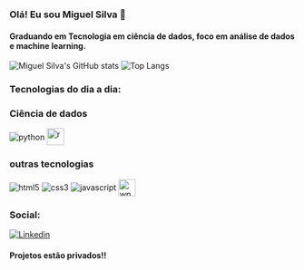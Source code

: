 ### Olá! Eu sou Miguel Silva 👋
#### Graduando em Tecnologia em ciência de dados, foco em análise de dados e machine learning.


![Miguel Silva's GitHub stats](https://github-readme-stats.vercel.app/api?username=MiguelSilva07&show_icons=true&theme=tokyonight)
![Top Langs](https://github-readme-stats.vercel.app/api/top-langs/?username=MiguelSilva07&layout=compact)


### Tecnologias do dia a dia:

<div>
    <h3>Ciência de dados</h3>
        <image align="center" alt="python" src="https://img.shields.io/badge/Python-3776AB?style=for-the-badge&logo=python&logoColor=white"/>
        <img align="center" alt="r" height="30" weight="40" src="https://cdn.jsdelivr.net/gh/devicons/devicon/icons/r/r-original.svg"/><br>
        <h3>outras tecnologias</h3>
        <image align="center" alt="html5" src="https://img.shields.io/badge/HTML5-E34F26?style=for-the-badge&logo=html5&logoColor=white"/>
        <image align="center" alt="css3" src="https://img.shields.io/badge/CSS3-1572B6?style=for-the-badge&logo=css3&logoColor=white"/>
        <image align="center" alt="javascript" src="https://img.shields.io/badge/JavaScript-F7DF1E?style=for-the-badge&logo=javascript&logoColor=black"/>
        <image align="center" alt="wp" height="30" weight="40" src="https://cdn.jsdelivr.net/gh/devicons/devicon/icons/wordpress/wordpress-original.svg"/>
          
</div>

### Social:
[![Linkedin](https://img.shields.io/badge/LinkedIn-0077B5?style=for-the-badge&logo=linkedin&logoColor=white)](https://www.linkedin.com/in/miguelsilva01/)

#### Projetos estão privados!!
